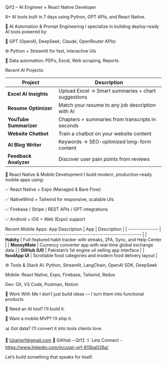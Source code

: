 Qrf2 – AI Engineer × React Native Developer

8+ AI tools built in 7 days using Python, GPT APIs, and React Native.

🤖 AI Automation & Prompt Engineering
I specialize in building deploy-ready AI tools powered by:

🧠 GPT (OpenAI, DeepSeek, Claude, OpenRouter APIs)

⚙️ Python + Streamlit for fast, interactive UIs

📄 Data automation: PDFs, Excel, Web scraping, Reports

Recent AI Projects:

| Project                  | Description                                        |
| ------------------------ | -------------------------------------------------- |
| **Excel AI Insights**    | Upload Excel → Smart summaries + chart suggestions |
| **Resume Optimizer**     | Match your resume to any job description with AI   |
| **YouTube Summarizer**   | Chapters + summaries from transcripts in seconds   |
| **Website Chatbot**      | Train a chatbot on your website content            |
| **AI Blog Writer**       | Keywords → SEO-optimized long-form content         |
| **Feedback Analyzer**    | Discover user pain points from reviews             |



📱 React Native & Mobile Development
I build modern, production-ready mobile apps using:

✅ React Native + Expo (Managed & Bare Flow)

✅ NativeWind + Tailwind for responsive, scalable UIs

✅ Firebase / Stripe / REST APIs / GPT integrations

✅ Android + iOS + Web (Expo) support

 Recent Mobile Apps:
App	Description
| App             | Description                                                          |
| --------------- | -------------------------------------------------------------------- |
| **Habity**      | Full-featured habit tracker with streaks, 2FA, Sync, and Help Center |
| **MoneyMate**   | Currency converter app with real-time global exchange data           |
| **OilHub (UI)** | Pakistan’s 1st engine oil selling app interface                      |
| **foodApp UI**  | Scrollable food categories and modern food delivery layout           |


⚙️ Tools & Stack
AI: Python, Streamlit, LangChain, OpenAI SDK, DeepSeek

Mobile: React Native, Expo, Firebase, Tailwind, Redux

Dev: Git, VS Code, Postman, Notion

💼 Work With Me
I don’t just build ideas — I turn them into functional products.

🧠 Need an AI tool? I’ll build it.

📲 Want a mobile MVP? I’ll ship it.

📊 Got data? I’ll convert it into tools clients love.

📩 Uzairqrf@gmail.com
🔗 GitHub – Qrf2
🖇️ Lets Connect - https://www.linkedin.com/in/uzair-qrf-815ba026a/


Let’s build something that speaks for itself.
